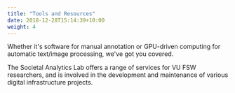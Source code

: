 ```yaml
---
title: "Tools and Resources"
date: 2018-12-28T15:14:39+10:00
weight: 4
---
```


Whether it's software for manual annotation or GPU-driven computing for automatic text/image processing, we've got you covered.
<!--more-->

The Societal Analytics Lab offers a range of services for VU FSW researchers, and is involved in the development and maintenance of various digital infrastructure projects.